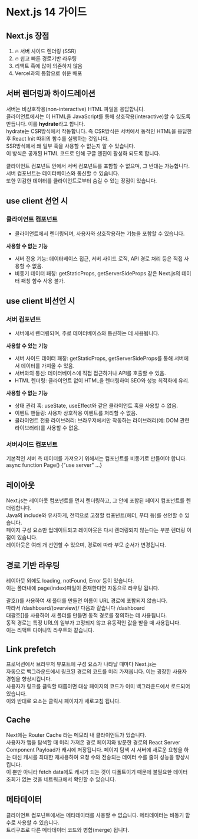 # Next.js 14 가이드

## Next.js 장점

1. 🔥 서버 사이드 렌더링 (SSR)
2. 🔥 쉽고 빠른 경로기반 라우팅
3. 리액트 훅에 많이 의존하지 않음
4. Vercel과의 통합으로 쉬운 배포

## 서버 렌더링과 하이드레이션

서버는 비상호작용(non-interactive) HTML 파일을 응답합니다.  
클라이언트에서는 이 HTML을 JavaScript를 통해 상호작용(interactive)할 수 있도록 만듭니다. 이를 **hydrate**라고 합니다.  
hydrate는 CSR방식에서 작동합니다. 즉 CSR방식은 서버에서 동적인 HTML을 응답한 후 React Init 따위의 함수를 실행하는 것입니다.  
SSR방식에서 왜 일부 훅을 사용할 수 없는지 알 수 있습니다.  
이 방식은 공개된 HTML 코드로 인해 구글 엔진이 활성화 되도록 합니다.

클라이언트 컴포넌트 안에서 서버 컴포넌트를 포함할 수 없으며, 그 반대는 가능합니다.  
서버 컴포넌트는 데이터베이스와 통신할 수 있습니다.  
또한 민감한 데이터를 클라이언트로부터 숨길 수 있는 장점이 있습니다.

## use client 선언 시

### 클라이언트 컴포넌트

- 클라이언트에서 렌더링되며, 사용자와 상호작용하는 기능을 포함할 수 있습니다.

**사용할 수 없는 기능**

- 서버 전용 기능: 데이터베이스 접근, 서버 사이드 로직, API 경로 처리 등은 직접 사용할 수 없음.
- 비동기 데이터 패칭: getStaticProps, getServerSideProps 같은 Next.js의 데이터 패칭 함수 사용 불가.

## use client 비선언 시

### 서버 컴포넌트

- 서버에서 렌더링되며, 주로 데이터베이스와 통신하는 데 사용됩니다.

**사용할 수 있는 기능**

- 서버 사이드 데이터 패칭: getStaticProps, getServerSideProps를 통해 서버에서 데이터를 가져올 수 있음.
- 서버와의 통신: 데이터베이스에 직접 접근하거나 API를 호출할 수 있음.
- HTML 렌더링: 클라이언트 없이 HTML을 렌더링하여 SEO와 성능 최적화에 유리.

**사용할 수 없는 기능**

- 상태 관리 훅: useState, useEffect와 같은 클라이언트 훅을 사용할 수 없음.
- 이벤트 핸들링: 사용자 상호작용 이벤트를 처리할 수 없음.
- 클라이언트 전용 라이브러리: 브라우저에서만 작동하는 라이브러리(예: DOM 관련 라이브러리)를 사용할 수 없음.

### 서버사이드 컴포넌트

기본적인 서버 측 데이터를 가져오기 위해서는 컴포넌트를 비동기로 만들어야 합니다.
async function Page() {"use server" ...}

## 레이아웃

Next.js는 레이아웃 컴포넌트를 먼저 렌더링하고, 그 안에 포함된 페이지 컴포넌트를 렌더링합니다.  
Java의 include와 유사하게, 전역으로 고정할 컴포넌트(헤더, 푸터 등)를 선언할 수 있습니다.  
페이지 구성 요소만 업데이트되고 레이아웃은 다시 렌더링되지 않는다는 부분 렌더링 이점이 있습니다.  
레이아웃은 여러 개 선언할 수 있으며, 경로에 따라 부모 순서가 변경됩니다.

<Layout>  
 <YourPages />  
</Layout>

## 경로 기반 라우팅

레이아웃 외에도 loading, notFound, Error 등이 있습니다.  
이는 폴더내에 page(index)파일이 존재한다면 자동으로 라우팅 됩니다.

괄호()를 사용하여 새 폴더를 만들면 이름이 URL 경로에 포함되지 않습니다.  
따라서 /dashboard/(overview)/ 다음과 같습니다 /dashboard  
대괄호[]를 사용하여 새 폴더를 만들면 동적 경로를 정의하는 데 사용됩니다.  
동적 경로는 특정 URL의 일부가 고정되지 않고 유동적인 값을 받을 때 사용됩니다.  
이는 리액트 다이나믹 라우트와 같습니다.

## Link prefetch

프로덕션에서 브라우저 뷰포트에 <Link> 구성 요소가 나타날 때마다 Next.js는  
자동으로 백그라운드에서 링크된 경로의 코드를 미리 가져옵니다. 이는 굉장한 사용자 경험을 향상시킵니다.  
사용자가 링크를 클릭할 때쯤이면 대상 페이지의 코드가 이미 백그라운드에서 로드되어 있습니다.  
이와 반대로 <a> 요소는 클릭시 페이지가 새로고침 됩니다.

## Cache

Next에는 Router Cache 라는 메모리 내 클라이언트가 있습니다.  
사용자가 앱을 탐색할 때 미리 가져온 경로 페이지와 방문한 경로의 React Server Component Payload가 캐시에 저장됩니다.
페이지 탐색 시 서버에 새로운 요청을 하는 대신 캐시를 최대한 재사용하여 요청 수와 전송되는 데이터 수를 줄여 성능을 향상시킵니다.  
이 뿐만 아니라 fetch data에도 캐시가 되는 것이 디폴트이기 때문에 불필요한 데이터 조회가 없는 것을 네트워크에서 확인할 수 있습니다.

## 메타데이터

클라이언트 컴포넌트에서는 메타데이터를 사용할 수 없습니다.
메타데이터는 비동기 함수로 사용할 수 있습니다.  
트리구조로 다른 메타데이터 코드와 병합(merge) 됩니다.
